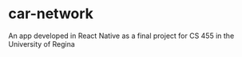 # car-network
An app developed in React Native as a final project for CS 455 in the University of Regina
